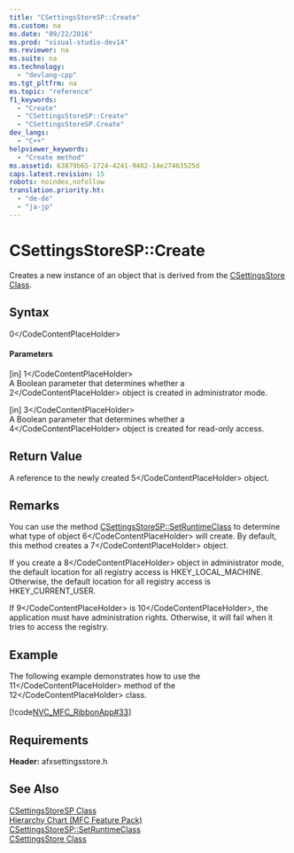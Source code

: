 ```yaml
---
title: "CSettingsStoreSP::Create"
ms.custom: na
ms.date: "09/22/2016"
ms.prod: "visual-studio-dev14"
ms.reviewer: na
ms.suite: na
ms.technology: 
  - "devlang-cpp"
ms.tgt_pltfrm: na
ms.topic: "reference"
f1_keywords: 
  - "Create"
  - "CSettingsStoreSP::Create"
  - "CSettingsStoreSP.Create"
dev_langs: 
  - "C++"
helpviewer_keywords: 
  - "Create method"
ms.assetid: 63879b65-1724-4241-9402-14e27463525d
caps.latest.revision: 15
robots: noindex,nofollow
translation.priority.ht: 
  - "de-de"
  - "ja-jp"
---
```

# CSettingsStoreSP::Create
Creates a new instance of an object that is derived from the [CSettingsStore Class](../vs140/csettingsstore-class.md).  
  
## Syntax  
  
<CodeContentPlaceHolder>0\</CodeContentPlaceHolder>  
#### Parameters  
 [in] <CodeContentPlaceHolder>1\</CodeContentPlaceHolder>  
 A Boolean parameter that determines whether a <CodeContentPlaceHolder>2\</CodeContentPlaceHolder> object is created in administrator mode.  
  
 [in] <CodeContentPlaceHolder>3\</CodeContentPlaceHolder>  
 A Boolean parameter that determines whether a <CodeContentPlaceHolder>4\</CodeContentPlaceHolder> object is created for read-only access.  
  
## Return Value  
 A reference to the newly created <CodeContentPlaceHolder>5\</CodeContentPlaceHolder> object.  
  
## Remarks  
 You can use the method [CSettingsStoreSP::SetRuntimeClass](../vs140/csettingsstoresp--setruntimeclass.md) to determine what type of object <CodeContentPlaceHolder>6\</CodeContentPlaceHolder> will create. By default, this method creates a <CodeContentPlaceHolder>7\</CodeContentPlaceHolder> object.  
  
 If you create a <CodeContentPlaceHolder>8\</CodeContentPlaceHolder> object in administrator mode, the default location for all registry access is HKEY_LOCAL_MACHINE. Otherwise, the default location for all registry access is HKEY_CURRENT_USER.  
  
 If <CodeContentPlaceHolder>9\</CodeContentPlaceHolder> is <CodeContentPlaceHolder>10\</CodeContentPlaceHolder>, the application must have administration rights. Otherwise, it will fail when it tries to access the registry.  
  
## Example  
 The following example demonstrates how to use the <CodeContentPlaceHolder>11\</CodeContentPlaceHolder> method of the <CodeContentPlaceHolder>12\</CodeContentPlaceHolder> class.  
  
 [!code[NVC_MFC_RibbonApp#33](../vs140/codesnippet/CPP/csettingsstoresp--create_1.cpp)]  
  
## Requirements  
 **Header:** afxsettingsstore.h  
  
## See Also  
 [CSettingsStoreSP Class](../vs140/csettingsstoresp-class.md)   
 [Hierarchy Chart (MFC Feature Pack)](../vs140/hierarchy-chart.md)   
 [CSettingsStoreSP::SetRuntimeClass](../vs140/csettingsstoresp--setruntimeclass.md)   
 [CSettingsStore Class](../vs140/csettingsstore-class.md)